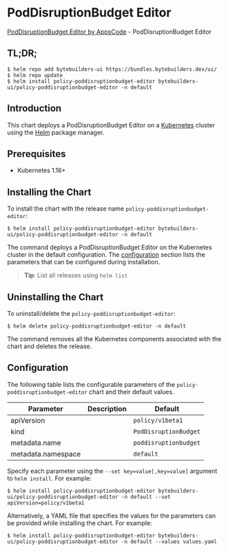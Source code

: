# PodDisruptionBudget Editor

[PodDisruptionBudget Editor by AppsCode](https://byte.builders) - PodDisruptionBudget Editor

## TL;DR;

```console
$ helm repo add bytebuilders-ui https://bundles.bytebuilders.dev/ui/
$ helm repo update
$ helm install policy-poddisruptionbudget-editor bytebuilders-ui/policy-poddisruptionbudget-editor -n default
```

## Introduction

This chart deploys a PodDisruptionBudget Editor on a [Kubernetes](http://kubernetes.io) cluster using the [Helm](https://helm.sh) package manager.

## Prerequisites

- Kubernetes 1.16+

## Installing the Chart

To install the chart with the release name `policy-poddisruptionbudget-editor`:

```console
$ helm install policy-poddisruptionbudget-editor bytebuilders-ui/policy-poddisruptionbudget-editor -n default
```

The command deploys a PodDisruptionBudget Editor on the Kubernetes cluster in the default configuration. The [configuration](#configuration) section lists the parameters that can be configured during installation.

> **Tip**: List all releases using `helm list`

## Uninstalling the Chart

To uninstall/delete the `policy-poddisruptionbudget-editor`:

```console
$ helm delete policy-poddisruptionbudget-editor -n default
```

The command removes all the Kubernetes components associated with the chart and deletes the release.

## Configuration

The following table lists the configurable parameters of the `policy-poddisruptionbudget-editor` chart and their default values.

|     Parameter      | Description |        Default        |
|--------------------|-------------|-----------------------|
| apiVersion         |             | `policy/v1beta1`      |
| kind               |             | `PodDisruptionBudget` |
| metadata.name      |             | `poddisruptionbudget` |
| metadata.namespace |             | `default`             |


Specify each parameter using the `--set key=value[,key=value]` argument to `helm install`. For example:

```console
$ helm install policy-poddisruptionbudget-editor bytebuilders-ui/policy-poddisruptionbudget-editor -n default --set apiVersion=policy/v1beta1
```

Alternatively, a YAML file that specifies the values for the parameters can be provided while
installing the chart. For example:

```console
$ helm install policy-poddisruptionbudget-editor bytebuilders-ui/policy-poddisruptionbudget-editor -n default --values values.yaml
```
